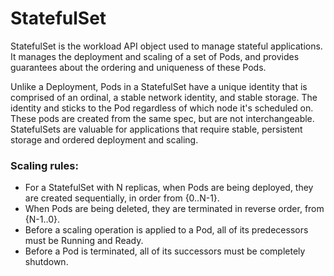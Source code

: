 # StatefulSet

StatefulSet is the workload API object used to manage stateful applications. It manages the deployment and scaling of a set of Pods, and provides guarantees about the ordering and uniqueness of these Pods.

Unlike a Deployment, Pods in a StatefulSet have a unique identity that is comprised of an ordinal, a stable network identity, and stable storage.  The identity and sticks to the Pod regardless of which node it's scheduled on. These pods are created from the same spec, but are not interchangeable. StatefulSets are valuable for applications that require stable, persistent storage and ordered deployment and scaling.

### Scaling rules:

- For a StatefulSet with N replicas, when Pods are being deployed, they are created sequentially, in order from {0..N-1}.
- When Pods are being deleted, they are terminated in reverse order, from {N-1..0}.
- Before a scaling operation is applied to a Pod, all of its predecessors must be Running and Ready.
- Before a Pod is terminated, all of its successors must be completely shutdown.

